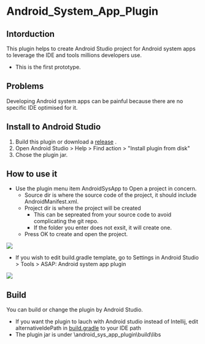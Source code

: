 # Android_System_App_Plugin
## Intorduction
This plugin helps to create Android Studio project for Android system apps to leverage the IDE and tools millions developers use.
- This is the first prototype.
## Problems
Developing Android system apps can be painful because there are no specific IDE optimised for it.
## Install to Android Studio
1. Build this plugin or download a [release](https://github.com/Alwin-Lin/Android_System_App_Plugin/releases/tag/1.0) .
2. Open Android Studio > Help > Find action > "Install plugin from disk"
3. Chose the plugin jar.
## How to use it
- Use the plugin menu item AndroidSysApp to Open a project in concern.
  - Source dir is where the source code of the project, it should include AndroidManifest.xml.
  - Project dir is where the project will be created 
    - This can be sepreated from your source code to avoid complicating the git repo.
    - If the folder you enter does not exsit, it will create one.
  - Press OK to create and open the project.

![](https://user-images.githubusercontent.com/22556115/87254708-4ea77a00-c439-11ea-9a52-22d972f971f2.png)

- If you wish to edit build.gradle template, go to Settings in Android Studio > Tools > ASAP: Android system app plugin 

![](https://user-images.githubusercontent.com/22556115/87254709-4f401080-c439-11ea-82a3-e7034527596e.png)
## Build
You can build or change the plugin by Android Studio. 
- If you want the plugin to lauch with Android studio instead of Intellij, edit alternativeIdePath in [build.gradle](https://github.com/Alwin-Lin/Android_System_App_Plugin/blob/master/build.gradle#L32) to your IDE path
- The plugin jar is under \android_sys_app_plugin\build\libs
